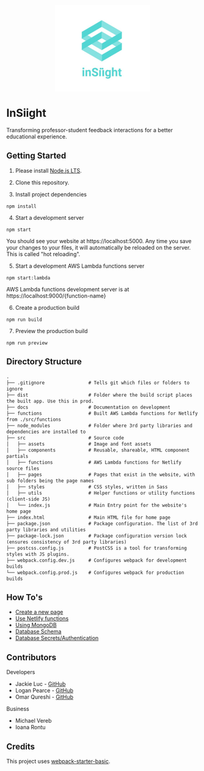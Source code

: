 <img src="./src/assets/logo.jpg" alt="InSiight Logo" width="250" style="display:block;margin: 0 auto;">

# InSiight

Transforming professor-student feedback interactions for a better educational experience.

## Getting Started

1. Please install [Node.js LTS](https://nodejs.org/en/).

2. Clone this repository.

3. Install project dependencies
```
npm install
```

4. Start a development server

```
npm start
```

You should see your website at https://localhost:5000. Any time you save your changes to your files, it will automatically be reloaded on the server. This is called "hot reloading".

5. Start a development AWS Lambda functions server
```
npm start:lambda
```

AWS Lambda functions development server is at https://localhost:9000/{function-name}

6. Create a production build
```
npm run build
```

7. Preview the production build
```
npm run preview
```

## Directory Structure
```
.
├── .gitignore                # Tells git which files or folders to ignore
├── dist                      # Folder where the build script places the built app. Use this in prod.
├── docs                      # Documentation on development
├── functions                 # Built AWS Lambda functions for Netlify from ./src/functions
├── node_modules              # Folder where 3rd party libraries and dependencies are installed to
├── src                       # Source code
│   ├── assets                # Image and font assets
│   ├── components            # Reusable, shareable, HTML component partials
│   ├── functions             # AWS Lambda functions for Netlify source files
│   ├── pages                 # Pages that exist in the website, with sub folders being the page names
│   ├── styles                # CSS styles, written in Sass
│   ├── utils                 # Helper functions or utility functions (client-side JS)
│   └── index.js              # Main Entry point for the website's home page
├── index.html                # Main HTML file for home page
├── package.json              # Package configuration. The list of 3rd party libraries and utilities
├── package-lock.json         # Package configuration version lock (ensures consistency of 3rd party libraries)
├── postcss.config.js         # PostCSS is a tool for transforming styles with JS plugins.
├── webpack.config.dev.js     # Configures webpack for development builds
└── webpack.config.prod.js    # Configures webpack for production builds
```

## How To's

* [Create a new page](./docs/CreateNewPage.md)
* [Use Netlify functions](./src/functions/README.md)
* [Using MongoDB](./src/functions/README.md#MongoDB)
* [Database Schema](./src/functions/README.md#Database-Schema)
* [Database Secrets/Authentication](./src/functions/README.md#Database-Secrets)

## Contributors 

Developers
- Jackie Luc - [GitHub](https://github.com/jackieluc)
- Logan Pearce - [GitHub](https://github.com/ljpearce)
- Omar Qureshi - [GitHub](https://github.com/q-omar)

Business 
- Michael Vereb
- Ioana Rontu

## Credits 

This project uses [webpack-starter-basic](https://github.com/lifenautjoe/webpack-starter-basic).
